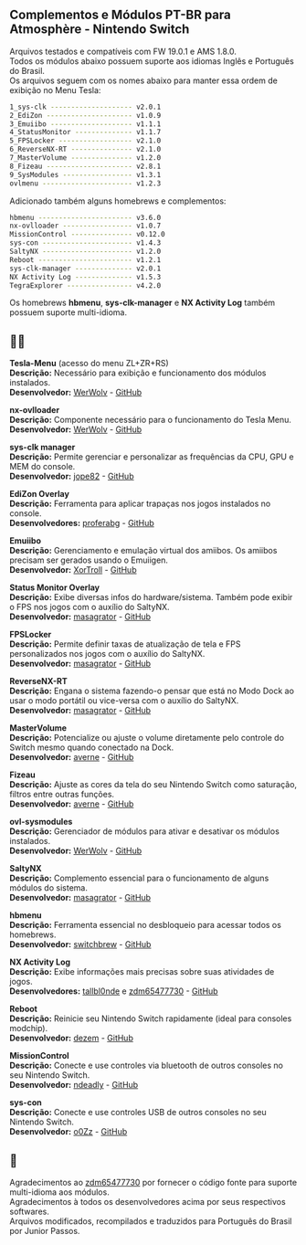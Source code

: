 ## Complementos e Módulos PT-BR para Atmosphère - Nintendo Switch  

Arquivos testados e compatíveis com FW 19.0.1 e AMS 1.8.0.  
Todos os módulos abaixo possuem suporte aos idiomas Inglês e Português do Brasil.  
Os arquivos seguem com os nomes abaixo para manter essa ordem de exibição no Menu Tesla:  
```sh
1_sys-clk -------------------- v2.0.1 
2_EdiZon --------------------- v1.0.9 
3_Emuiibo -------------------- v1.1.1 
4_StatusMonitor -------------- v1.1.7 
5_FPSLocker ------------------ v2.1.0 
6_ReverseNX-RT --------------- v2.1.0 
7_MasterVolume --------------- v1.2.0 
8_Fizeau --------------------- v2.8.1 
9_SysModules ----------------- v1.3.1 
ovlmenu ---------------------- v1.2.3 
```

Adicionado também alguns homebrews e complementos:  
```sh 
hbmenu ----------------------- v3.6.0 
nx-ovlloader ----------------- v1.0.7 
MissionControl --------------- v0.12.0 
sys-con ---------------------- v1.4.3 
SaltyNX ---------------------- v1.2.0 
Reboot ----------------------- v1.2.1 
sys-clk-manager -------------- v2.0.1 
NX Activity Log -------------- v1.5.3 
TegraExplorer ---------------- v4.2.0 
```
Os homebrews **hbmenu**, **sys-clk-manager** e **NX Activity Log** também possuem suporte multi-idioma.  

## 👨‍💻 

**Tesla-Menu**  (acesso do menu ZL+ZR+RS)  
**Descrição:** Necessário para exibição e funcionamento dos módulos instalados.  
**Desenvolvedor:** [WerWolv](https://github.com/WerWolv) - [GitHub](https://github.com/WerWolv/Tesla-Menu)  

**nx-ovlloader**  
**Descrição:** Componente necessário para o funcionamento do Tesla Menu.  
**Desenvolvedor:** [WerWolv](https://github.com/WerWolv) - [GitHub](https://github.com/WerWolv/nx-ovlloader)  

**sys-clk manager**  
**Descrição:** Permite gerenciar e personalizar as frequências da CPU, GPU e MEM do console.  
**Desenvolvedor:** [jope82](https://github.com/jope82) - [GitHub](https://github.com/jope82/sys-clk-uncapped-gpu-and-other-extras)  

**EdiZon Overlay**  
**Descrição:** Ferramenta para aplicar trapaças nos jogos instalados no console.  
**Desenvolvedores:** [proferabg](https://github.com/proferabg) - [GitHub](https://github.com/proferabg/EdiZon-Overlay)  

**Emuiibo**  
**Descrição:** Gerenciamento e emulação virtual dos amiibos. Os amiibos precisam ser gerados usando o Emuiigen.  
**Desenvolvedor:** [XorTroll](https://github.com/XorTroll) - [GitHub](https://github.com/XorTroll/emuiibo)  

**Status Monitor Overlay**  
**Descrição:** Exibe diversas infos do hardware/sistema. Também pode exibir o FPS nos jogos com o auxílio do SaltyNX.  
**Desenvolvedor:** [masagrator](https://github.com/masagrator) - [GitHub](https://github.com/masagrator/Status-Monitor-Overlay)  

**FPSLocker**  
**Descrição:** Permite definir taxas de atualização de tela e FPS personalizados nos jogos com o auxílio do SaltyNX.  
**Desenvolvedor:** [masagrator](https://github.com/masagrator) - [GitHub](https://github.com/masagrator/FPSLocker)  

**ReverseNX-RT**  
**Descrição:** Engana o sistema fazendo-o pensar que está no Modo Dock ao usar o modo portátil ou vice-versa com o auxílio do SaltyNX.  
**Desenvolvedor:** [masagrator](https://github.com/masagrator) - [GitHub](https://github.com/masagrator/ReverseNX-RT)   

**MasterVolume**  
**Descrição:** Potencialize ou ajuste o volume diretamente pelo controle do Switch mesmo quando conectado na Dock.  
**Desenvolvedor:** [averne](https://github.com/averne) - [GitHub](https://github.com/averne/MasterVolume)  

**Fizeau**  
**Descrição:** Ajuste as cores da tela do seu Nintendo Switch como saturação, filtros entre outras funções.  
**Desenvolvedor:** [averne](https://github.com/averne) - [GitHub](https://github.com/averne/Fizeau)  

**ovl-sysmodules**  
**Descrição:** Gerenciador de módulos para ativar e desativar os módulos instalados.  
**Desenvolvedor:** [WerWolv](https://github.com/WerWolv) - [GitHub](https://github.com/WerWolv/ovl-sysmodules)  

**SaltyNX**  
**Descrição:** Complemento essencial para o funcionamento de alguns módulos do sistema.  
**Desenvolvedor:** [masagrator](https://github.com/masagrator) - [GitHub](https://github.com/masagrator/SaltyNX) 

**hbmenu**  
**Descrição:** Ferramenta essencial no desbloqueio para acessar todos os homebrews.  
**Desenvolvedor:** [switchbrew](https://github.com/switchbrew) - [GitHub](https://github.com/switchbrew/nx-hbmenu)   

**NX Activity Log**  
**Descrição:** Exibe informações mais precisas sobre suas atividades de jogos.  
**Desenvolvedores:** [tallbl0nde](https://github.com/tallbl0nde) e [zdm65477730](https://github.com/zdm65477730) - [GitHub](https://github.com/zdm65477730/NX-Activity-Log)  

**Reboot**  
**Descrição:** Reinicie seu Nintendo Switch rapidamente (ideal para consoles modchip).  
**Desenvolvedor:** [dezem](https://github.com/dezem) - [GitHub](https://github.com/dezem/Safe_Reboot)    

**MissionControl**  
**Descrição:** Conecte e use controles via bluetooth de outros consoles no seu Nintendo Switch.  
**Desenvolvedor:** [ndeadly](https://github.com/ndeadly) - [GitHub](https://github.com/ndeadly/MissionControl)  

**sys-con**  
**Descrição:** Conecte e use controles USB de outros consoles no seu Nintendo Switch.  
**Desenvolvedor:** [o0Zz](https://github.com/o0Zz) - [GitHub](https://github.com/o0Zz/sys-con)  


## 📝  
Agradecimentos ao [zdm65477730](https://github.com/zdm65477730) por fornecer o código fonte para suporte multi-idioma aos módulos.  
Agradecimentos à todos os desenvolvedores acima por seus respectivos softwares.  
Arquivos modificados, recompilados e traduzidos para Português do Brasil por Junior Passos.  

